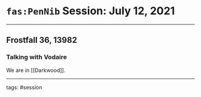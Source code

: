 # `fas:PenNib` Session: July 12, 2021
---

## Frostfall 36, 13982

### Talking with Vodaire
We are in [[Darkwood]]. 


---

tags: #session



